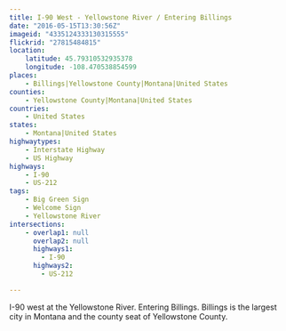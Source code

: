 ```yaml
---
title: I-90 West - Yellowstone River / Entering Billings
date: "2016-05-15T13:30:56Z"
imageid: "4335124333130315555"
flickrid: "27815484815"
location:
    latitude: 45.79310532935378
    longitude: -108.470538854599
places:
    - Billings|Yellowstone County|Montana|United States
counties:
    - Yellowstone County|Montana|United States
countries:
    - United States
states:
    - Montana|United States
highwaytypes:
    - Interstate Highway
    - US Highway
highways:
    - I-90
    - US-212
tags:
    - Big Green Sign
    - Welcome Sign
    - Yellowstone River
intersections:
    - overlap1: null
      overlap2: null
      highways1:
        - I-90
      highways2:
        - US-212

---
```

I-90 west at the Yellowstone River.  Entering Billings.  Billings is the largest city in Montana and the county seat of Yellowstone County.